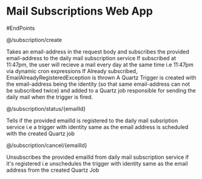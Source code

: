 # Mail Subscriptions Web App

#EndPoints

@/subscription/create

Takes an email-address in the request body and subscribes the provided email-address to the daily mail subscription service
If subscribed at 11:47pm, the user will recieve a mail every day at the same time i.e 11:47pm via dynamic cron expressions
If Already subscribed, EmailAlreadyRegisteredException is thrown
A Quartz Trigger is created with the email-address being the identity (so that same email-address can not be subscribed twice) and added to a Quartz job responsible for sending the daily mail when the trigger is fired.

@/subscription/status/{emailId}

Tells if the provided emailId is registered to the daily mail subsription service i.e a trigger with identity same as the email address is scheduled with the created Quartz job

@/subscription/cancel/{emailId}

Unsubscribes the provided emailId from daily mail subscription service if it's registered i.e unschedules the trigger with identity same as the email address from the created Quartz Job
